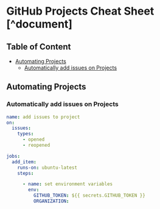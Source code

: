 # GitHub Projects Cheat Sheet [^document] <!-- omit in toc -->

## Table of Content <!-- omit in toc -->
- [Automating Projects](#automating-projects)
  - [Automatically add issues on Projects](#automatically-add-issues-on-projects)

## Automating Projects
### Automatically add issues on Projects
```yaml
name: add issues to project
on:
  issues:
    types:
      - opened
      - reopened

jobs:
  add_item:
    runs-on: ubuntu-latest
    steps:

      - name: set environment variables
        env:
          GITHUB_TOKEN: ${{ secrets.GITHUB_TOKEN }}
          ORGANIZATION: 
```
